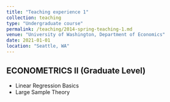 ```yaml
---
title: "Teaching experience 1"
collection: teaching
type: "Undergraduate course"
permalink: /teaching/2014-spring-teaching-1.md
venue: "University of Washington, Department of Economics"
date: 2021-01-01
location: "Seattle, WA"
---
```

## ECONOMETRICS II (Graduate Level)

 - Linear Regression Basics
 - Large Sample Theory
